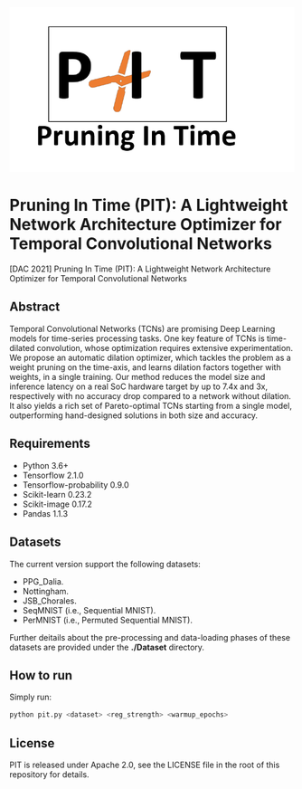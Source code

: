 ![logo](Assets/logo.png)
# Pruning In Time (PIT): A Lightweight Network Architecture Optimizer for Temporal Convolutional Networks
[DAC 2021] Pruning In Time (PIT): A Lightweight Network Architecture Optimizer for Temporal Convolutional Networks

## Abstract
Temporal Convolutional Networks (TCNs) are promising Deep Learning models for time-series processing tasks. One key feature of TCNs is time-dilated convolution, whose optimization requires extensive experimentation. We propose an automatic dilation optimizer, which tackles the problem as a weight pruning on the time-axis, and learns dilation factors together with weights, in a single training. Our method reduces the model size and inference latency on a real SoC hardware target by up to 7.4x and 3x, respectively with no accuracy drop compared to a network without dilation. It also yields a rich set of Pareto-optimal TCNs starting from a single model, outperforming hand-designed solutions in both size and accuracy.

## Requirements
- Python 3.6+
- Tensorflow 2.1.0
- Tensorflow-probability 0.9.0
- Scikit-learn 0.23.2
- Scikit-image 0.17.2
- Pandas 1.1.3

## Datasets
The current version support the following datasets:
- PPG_Dalia.
- Nottingham.
- JSB_Chorales.
- SeqMNIST (i.e., Sequential MNIST).
- PerMNIST (i.e., Permuted Sequential MNIST).

Further deitails about the pre-processing and data-loading phases of these datasets are provided under the **./Dataset** directory.

## How to run
Simply run:
```python
python pit.py <dataset> <reg_strength> <warmup_epochs>
```

## License
PIT is released under Apache 2.0, see the LICENSE file in the root of this repository for details.